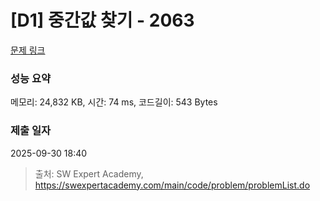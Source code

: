 # [D1] 중간값 찾기 - 2063 

[문제 링크](https://swexpertacademy.com/main/code/problem/problemDetail.do?contestProbId=AV5QPsXKA2UDFAUq) 

### 성능 요약

메모리: 24,832 KB, 시간: 74 ms, 코드길이: 543 Bytes

### 제출 일자

2025-09-30 18:40



> 출처: SW Expert Academy, https://swexpertacademy.com/main/code/problem/problemList.do